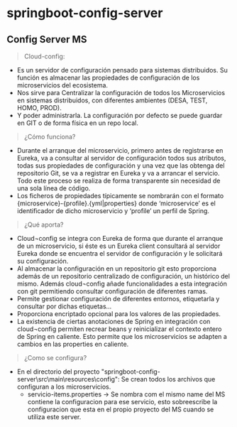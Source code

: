 # springboot-config-server
## Config Server MS	


> Cloud-config: 
- Es un servidor de configuración pensado para sistemas distribuidos. Su función es almacenar las propiedades de configuración de los microservicios del ecosistema.
- Nos sirve para Centralizar la configuración de todos los Microservicios en sistemas distribuidos, con diferentes ambientes (DESA, TEST, HOMO, PROD). 
- Y poder administrarla. La configuración por defecto se puede guardar en GIT o de forma física en un repo local.

> ¿Cómo funciona?
- Durante el arranque del microservicio, primero antes de registrarse en Eureka, va a consultar al servidor de configuración todos sus atributos, todas sus propiedades de 
configuración y una vez que las obtenga del repositorio Git, se va a registrar en Eureka y va a arrancar el servicio. Todo este proceso se realiza de forma transparente sin 
necesidad de una sola línea de código.
- Los ficheros de propiedades típicamente se nombrarán con el formato {microservice}-{profile}.{yml|properties} donde ‘microservice’ es el identificador de dicho microservicio 
y ‘profile’ un perfil de Spring.

> ¿Qué aporta?
- Cloud¬config se integra con Eureka de forma que durante el arranque de un microservicio, si éste es un Eureka client consultará al servidor Eureka donde se encuentra el 
servidor de configuración y le solicitará su configuración.
- Al almacenar la configuración en un repositorio git esto proporciona además de un repositorio centralizado de configuración, un histórico del mismo. Además cloud¬config 
añade funcionalidades a esta integración con git permitiendo consultar configuración de diferentes ramas.
- Permite gestionar configuración de diferentes entornos, etiquetarla y consultar por dichas etiquetas…
- Proporciona encriptado opcional para los valores de las propiedades.
- La existencia de ciertas anotaciones de Spring en integración con cloud¬config permiten recrear beans y reinicializar el contexto entero de Spring en caliente. 
Esto permite que los microservicios se adapten a cambios en las properties en caliente.

> ¿Como se configura?
- En el directorio del proyecto "springboot-config-server\src\main\resources\config":
  Se crean todos los archivos que configuran a los microservicios.
	- servicio-items.properties -> Se nombra com el mismo name del MS contiene la configuracion para ese servicio, 
	esto sobreescribe la configuracion que esta en el propio proyecto del MS cuando se utiliza este server.
	
	
